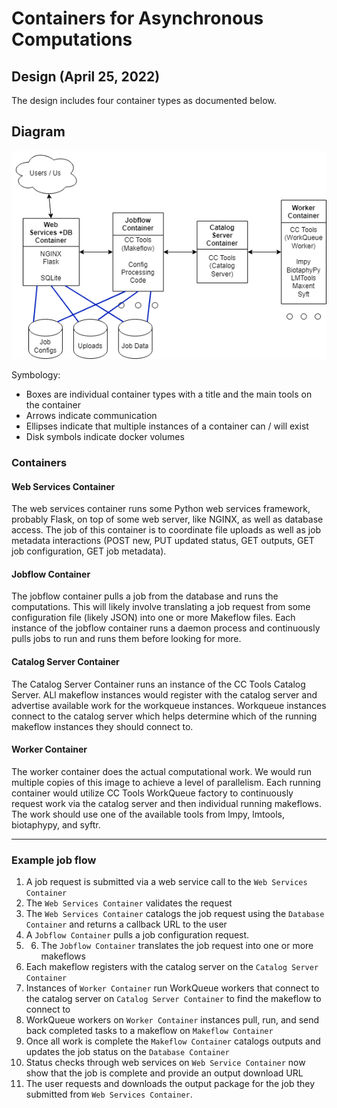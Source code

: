 # Containers for Asynchronous Computations

## Design (April 25, 2022)

The design includes four container types as documented below.

## Diagram

![System Design](images/lm_container_diagram.drawio.png)

Symbology:
* Boxes are individual container types with a title and the main tools on the container
* Arrows indicate communication
* Ellipses indicate that multiple instances of a container can / will exist
* Disk symbols indicate docker volumes


### Containers

#### Web Services Container

The web services container runs some Python web services framework, probably Flask, on top of some web server, like NGINX,
as well as database access.  The job of this container is to coordinate file uploads as well as job metadata interactions
(POST new, PUT updated status, GET outputs, GET job configuration, GET job metadata).

#### Jobflow Container

The jobflow container pulls a job from the database and runs the computations.  This will likely involve translating a
job request from some configuration file (likely JSON) into one or more Makeflow files.  Each instance of the jobflow
container runs a daemon process and continuously pulls jobs to run and runs them before looking for more.

#### Catalog Server Container

The Catalog Server Container runs an instance of the CC Tools Catalog Server.  ALl makeflow instances would register with
the catalog server and advertise available work for the workqueue instances.  Workqueue instances connect to the catalog
server which helps determine which of the running makeflow instances they should connect to.

#### Worker Container

The worker container does the actual computational work.  We would run multiple copies of this image to achieve a level
of parallelism.  Each running container would utilize CC Tools WorkQueue factory to continuously request work via the
catalog server and then individual running makeflows.  The work should use one of the available tools from lmpy, lmtools,
biotaphypy, and syftr.

----

### Example job flow

1. A job request is submitted via a web service call to the `Web Services Container`
2. The `Web Services Container` validates the request
3. The `Web Services Container` catalogs the job request using the `Database Container` and returns a callback URL to the user
4. A `Jobflow Container` pulls a job configuration request.
5. 6. The `Jobflow Container` translates the job request into one or more makeflows
7. Each makeflow registers with the catalog server on the `Catalog Server Container`
8. Instances of `Worker Container` run WorkQueue workers that connect to the catalog server on `Catalog Server Container` to find the makeflow to connect to
9. WorkQueue workers on `Worker Container` instances pull, run, and send back completed tasks to a makeflow on `Makeflow Container`
10. Once all work is complete the `Makeflow Container` catalogs outputs and updates the job status on the `Database Container`
11. Status checks through web services on `Web Service Container` now show that the job is complete and provide an output download URL
12. The user requests and downloads the output package for the job they submitted from `Web Services Container`.

